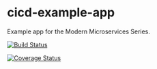 # cicd-example-app
Example app for the Modern Microservices Series.

[![Build Status](https://travis-ci.org/dwilliams-kenzan/cicd-example-app.svg?branch=master)](https://travis-ci.org/dwilliams-kenzan/cicd-example-app)

[![Coverage Status](https://coveralls.io/repos/github/dwilliams-kenzan/cicd-example-app/badge.svg?branch=master)](https://coveralls.io/github/dwilliams-kenzan/cicd-example-app?branch=master)
